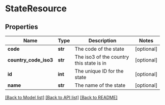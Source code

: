 # StateResource

## Properties
Name | Type | Description | Notes
------------ | ------------- | ------------- | -------------
**code** | **str** | The code of the state | [optional] 
**country_code_iso3** | **str** | The iso3 of the country this state is in | [optional] 
**id** | **int** | The unique ID for the state | [optional] 
**name** | **str** | The name of the state | [optional] 

[[Back to Model list]](../README.md#documentation-for-models) [[Back to API list]](../README.md#documentation-for-api-endpoints) [[Back to README]](../README.md)


